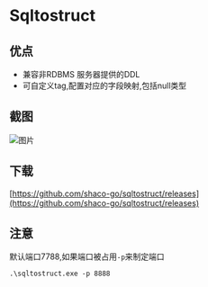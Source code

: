 # Sqltostruct


## 优点
* 兼容非RDBMS 服务器提供的DDL
* 可自定义tag,配置对应的字段映射,包括null类型

## 截图
![图片](https://i.imgur.com/N5u9w1C.png)

## 下载
[https://github.com/shaco-go/sqltostruct/releases](https://github.com/shaco-go/sqltostruct/releases)

## 注意
默认端口7788,如果端口被占用`-p`来制定端口
```shell
.\sqltostruct.exe -p 8888
```